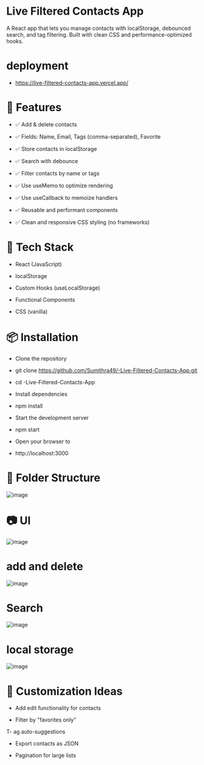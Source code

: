 # Live Filtered Contacts App
A React app that lets you manage contacts with localStorage, debounced search, and tag filtering. Built with clean CSS and performance-optimized hooks.
 # deployment
-  https://live-filtered-contacts-app.vercel.app/

# 🚀 Features
- ✅ Add & delete contacts

- ✅ Fields: Name, Email, Tags (comma-separated), Favorite

- ✅ Store contacts in localStorage

- ✅ Search with debounce

- ✅ Filter contacts by name or tags

- ✅ Use useMemo to optimize rendering

- ✅ Use useCallback to memoize handlers

- ✅ Reusable and performant components

- ✅ Clean and responsive CSS styling (no frameworks)

# 🧰 Tech Stack
- React (JavaScript)

- localStorage

- Custom Hooks (useLocalStorage)

- Functional Components

- CSS (vanilla)

# 📦 Installation
- Clone the repository

- git clone https://github.com/Sumithra49/-Live-Filtered-Contacts-App.git
- cd -Live-Filtered-Contacts-App
- Install dependencies
- npm install
- Start the development server
- npm start
- Open your browser to
- http://localhost:3000

# 📁 Folder Structure
![image](https://github.com/user-attachments/assets/84ac2640-e5b0-4415-af23-8da1d6190195)


# 📷 UI
![image](https://github.com/user-attachments/assets/51be1ea0-1903-4e37-85fa-52f9f7423451)

# add and delete
![image](https://github.com/user-attachments/assets/5de0d72f-1649-465c-9a9b-8222105f78b0)

# Search
![image](https://github.com/user-attachments/assets/782e8ad7-2a94-4b93-a8bd-7b92b4c698ea)
# local storage
![image](https://github.com/user-attachments/assets/eb35371d-e777-4d7d-8498-bd2814cb911a)




# 🔧 Customization Ideas
 - Add edit functionality for contacts

 - Filter by "favorites only"

 T- ag auto-suggestions

 - Export contacts as JSON

 - Pagination for large lists

